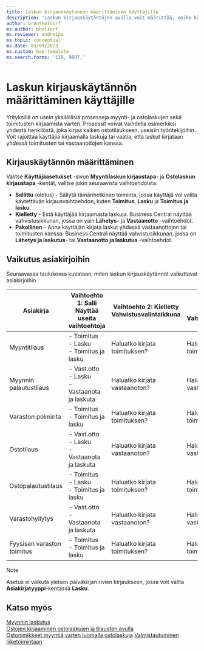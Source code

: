 ```yaml
---
title: Laskun kirjauskäytännön määrittäminen käyttäjille
description: 'Laskun kirjauskäytäntöjen avulla voit määrittää, voiko käyttäjä kirjata myynti- ja ostolaskuja.'
author: brentholtorf
ms.author: bholtorf
ms.reviewer: andreipa
ms.topic: conceptual
ms.date: 03/09/2023
ms.custom: bap-template
ms.search.forms: '119, 9807,'
---
```


# <a name="define-an-invoice-posting-policy-for-users"></a>Laskun kirjauskäytännön määrittäminen käyttäjille

Yrityksillä on usein yksilöllisiä prosesseja myynti- ja ostolaskujen sekä toimitusten kirjaamista varten. Prosessit voivat vaihdella esimerkiksi yhdestä henkilöstä, joka kirjaa kaiken ostotilaukseen, useisiin työntekijöihin. Voit rajoittaa käyttäjiä kirjaamalla laskuja tai vaatia, että laskut kirjataan yhdessä toimitusten tai vastaanottojen kanssa.

## <a name="to-specify-a-posting-policy"></a>Kirjauskäytännön määrittäminen

Valitse **Käyttäjäasetukset** -sivun **Myyntilaskun kirjaustapa**- ja **Ostolaskun kirjaustapa** -kentät, valitse jokin seuraavista vaihtoehdoista:

* **Sallittu** (oletus) - Säilytä tämänhetkinen toiminta, jossa käyttäjä voi valita käytettävän kirjausvaihtoehdon, kuten **Toimitus**, **Lasku** ja **Toimitus ja lasku**. 
* **Kielletty** - Estä käyttäjää kirjaamasta laskuja. Business Central näyttää vahvistusikkunan, jossa on vain **Lähetys**- ja **Vastaanotto** -vaihtoehdot.
* **Pakollinen** - Anna käyttäjän kirjata laskut yhdessä vastaanottojen tai toimitusten kanssa. Business Central näyttää vahvistusikkunan, jossa on **Lähetys ja laskutus**- tai **Vastaanotto ja laskutus** -vaihtoehdot.

## <a name="effect-on-documents"></a>Vaikutus asiakirjoihin

Seuraavassa taulukossa kuvataan, miten laskun kirjauskäytännöt vaikuttavat asiakirjoihin.

|Asiakirja | Vaihtoehto 1: Salli <br>Näyttää useita vaihtoehtoja| Vaihtoehto 2: Kielletty <br>Vahvistusvalintaikkuna | Vaihtoehto 3: Pakollinen <br>Vahvistusvalintaikkuna|
|--|--|--|--|
|Myyntitilaus |- Toimitus <br>- Lasku <br>- Toimitus ja lasku |Haluatko kirjata toimituksen? |Haluatko kirjata toimituksen ja laskun?|
|Myynnin palautustilaus |- Vast.otto <br>- Lasku <br>- Vastaanota ja laskuta |Haluatko kirjata vastaanoton? |Haluatko kirjata vastaanoton ja laskun?|
|Varaston poiminta |- Toimitus <br>- Toimitus ja lasku |Haluatko kirjata toimituksen? |Haluatko kirjata toimituksen ja laskun?|
|Ostotilaus |- Vast.otto <br>- Lasku <br>- Vastaanota ja laskuta |Haluatko kirjata vastaanoton? |Haluatko kirjata vastaanoton ja laskun?|
|Ostopalautustilaus |- Toimitus <br>- Lasku <br>- Toimitus ja lasku |Haluatko kirjata toimituksen? |Haluatko kirjata toimituksen ja laskun?|
|Varastohyllytys |- Vast.otto <br>- Vastaanota ja laskuta |Haluatko kirjata vastaanoton? |Haluatko kirjata vastaanoton ja laskun?|
|Fyysisen varaston toimitus |- Toimitus <br>- Toimitus ja lasku | Haluatko kirjata toimituksen? |Haluatko kirjata toimituksen ja laskun?|

   > [!Note]
   > Asetus ei vaikuta yleisen päiväkirjan rivien kirjaukseen, jossa voit valita **Asiakirjatyyppi**-kentässä **Lasku**.

## <a name="see-also"></a>Katso myös

[Myynnin laskutus](sales-how-invoice-sales.md)  
[Ostojen kirjaaminen ostolaskujen ja tilausten avulla](purchasing-how-record-purchases.md)  
[Ostonimikkeet myyntiä varten luomalla ostolaskuja](purchasing-how-purchase-products-sale.md)
[Valmistautuminen liiketoimintaan](ui-get-ready-business.md)  
